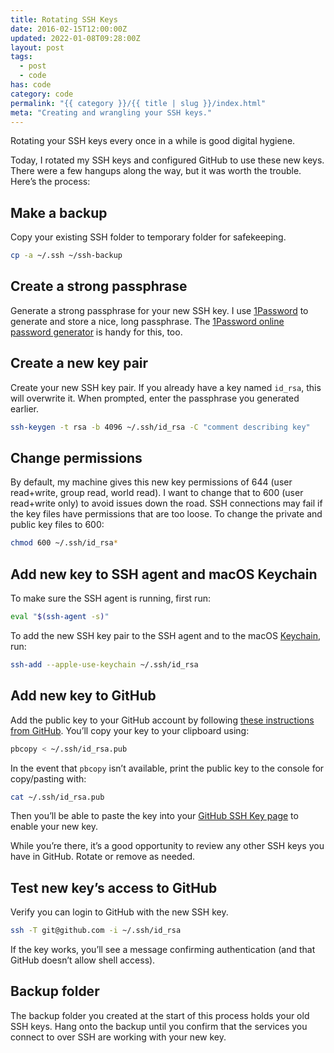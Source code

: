 ```yaml
---
title: Rotating SSH Keys
date: 2016-02-15T12:00:00Z
updated: 2022-01-08T09:28:00Z
layout: post
tags:
  - post
  - code
has: code
category: code
permalink: "{{ category }}/{{ title | slug }}/index.html"
meta: "Creating and wrangling your SSH keys."
---
```


Rotating your SSH keys every once in a while is good digital hygiene.

Today, I rotated my SSH keys and configured GitHub to use these new keys. There were a few hangups along the way, but it was worth the trouble. Here&rsquo;s the process:

## Make a backup

Copy your existing SSH folder to temporary folder for safekeeping.

```sh
cp -a ~/.ssh ~/ssh-backup
```

## Create a strong passphrase

Generate a strong passphrase for your new SSH key. I use [1Password](https://1password.com/) to generate and store a nice, long passphrase. The [1Password online password generator](https://1password.com/password-generator/) is handy for this, too.

## Create a new key pair

Create your new SSH key pair. If you already have a key named `id_rsa`, this will overwrite it. When prompted, enter the passphrase you generated earlier.

```sh
ssh-keygen -t rsa -b 4096 ~/.ssh/id_rsa -C "comment describing key"
```

## Change permissions

By default, my machine gives this new key permissions of 644 (user read+write, group read, world read). I want to change that to 600 (user read+write only) to avoid issues down the road. SSH connections may fail if the key files have permissions that are too loose. To change the private and public key files to 600:

```sh
chmod 600 ~/.ssh/id_rsa*
```

## Add new key to SSH agent and macOS Keychain

To make sure the SSH agent is running, first run:

```sh
eval "$(ssh-agent -s)"
```

To add the new SSH key pair to the SSH agent and to the macOS [Keychain](<https://en.wikipedia.org/wiki/Keychain_(software)>), run:

```sh
ssh-add --apple-use-keychain ~/.ssh/id_rsa
```

## Add new key to GitHub

Add the public key to your GitHub account by following [these instructions from GitHub](https://docs.github.com/articles/adding-a-new-ssh-key-to-your-github-account). You&rsquo;ll copy your key to your clipboard using:

```sh
pbcopy < ~/.ssh/id_rsa.pub
```

In the event that `pbcopy` isn&rsquo;t available, print the public key to the console for copy/pasting with:

```sh
cat ~/.ssh/id_rsa.pub
```

Then you&rsquo;ll be able to paste the key into your [GitHub SSH Key page](https://github.com/settings/keys) to enable your new key.

While you&rsquo;re there, it&rsquo;s a good opportunity to review any other SSH keys you have in GitHub. Rotate or remove as needed.

## Test new key&rsquo;s access to GitHub

Verify you can login to GitHub with the new SSH key.

```sh
ssh -T git@github.com -i ~/.ssh/id_rsa
```

If the key works, you&rsquo;ll see a message confirming authentication (and that GitHub doesn&rsquo;t allow shell access).

## Backup folder

The backup folder you created at the start of this process holds your old SSH keys. Hang onto the backup until you confirm that the services you connect to over SSH are working with your new key.
